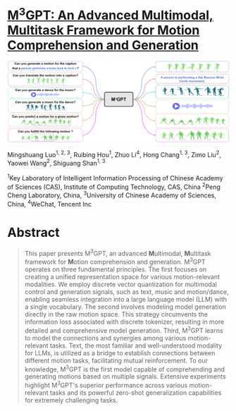 # [M<sup>3</sup>GPT: An Advanced Multimodal, Multitask Framework for Motion Comprehension and Generation](https://arxiv.org/abs/2405.16273)

![](./assets/introduction_pic.png)

Mingshuang Luo<sup>1, 2, 3</sup>, Ruibing Hou<sup>1</sup>, Zhuo Li<sup>4</sup>, Hong Chang<sup>1, 3</sup>, Zimo Liu<sup>2</sup>, Yaowei Wang<sup>2</sup>, Shiguang Shan<sup>1, 3</sup>

<sup>1</sup>Key Laboratory of Intelligent Information Processing of Chinese Academy of Sciences (CAS),
Institute of Computing Technology, CAS, China <sup>2</sup>Peng Cheng Laboratory, China,
<sup>3</sup>University of Chinese Academy of Sciences, China, 
<sup>4</sup>WeChat, Tencent Inc

# Abstract
> This paper presents M<sup>3</sup>GPT, an advanced **M**ultimodal, **M**ultitask  framework for **M**otion comprehension and generation.  M<sup>3</sup>GPT operates on three fundamental principles. The first focuses on creating a unified representation space for various motion-relevant modalities. We employ discrete vector quantization for multimodal control and generation signals, such as text, music and motion/dance,  enabling  seamless integration into a large language model (LLM) with a single vocabulary.
The second involves modeling model generation directly in the raw motion space. This strategy circumvents the information loss associated with discrete tokenizer, resulting in more detailed and comprehensive model generation. Third, M<sup>3</sup>GPT learns to model the connections and synergies among various motion-relevant tasks. Text, the most familiar and well-understood modality for LLMs, is utilized as a bridge to establish connections between different motion tasks, facilitating mutual 
reinforcement. To our knowledge, M<sup>3</sup>GPT is the first model capable of comprehending and generating motions based on multiple signals.
Extensive experiments highlight M<sup>3</sup>GPT's superior performance across various motion-relevant tasks and its powerful zero-shot generalization capabilities for extremely challenging tasks.
